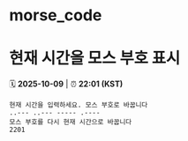 # morse_code
# 현재 시간을 모스 부호 표시
<!-- MORSE_TIME_START -->
🗓️ **2025-10-09** | ⏰ **22:01 (KST)**

```
현재 시간을 입력하세요. 모스 부호로 바꿉니다
..--- ..--- ----- .----
모스 부호를 다시 현재 시간으로 바꿉니다
2201
```
<!-- MORSE_TIME_END -->
